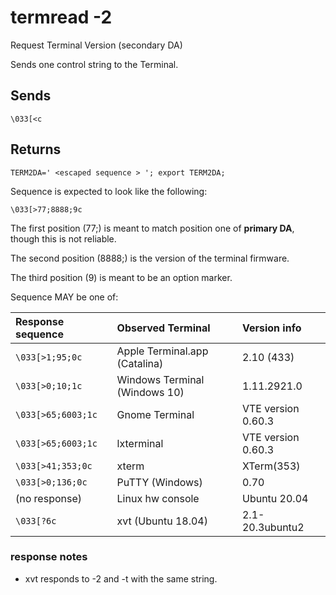 # termread -2

Request Terminal Version (secondary DA)

Sends one control string to the Terminal.

## Sends

```
\033[<c
```

## Returns

```
TERM2DA=' <escaped sequence > '; export TERM2DA; 
```

Sequence is expected to look like the following:

```
\033[>77;8888;9c
```

The first position (77;) is meant to match position one of **primary DA**,
though this is not reliable.

The second position (8888;) is the version of the terminal firmware.

The third position (9) is meant to be an option marker.

Sequence MAY be one of:

| Response sequence  | Observed Terminal             | Version info   |
|:-------------------|:------------------------------|:---------------|
| `\033[>1;95;0c`    | Apple Terminal.app (Catalina) | 2.10 (433)  |
| `\033[>0;10;1c`    | Windows Terminal (Windows 10) | 1.11.2921.0 |
| `\033[>65;6003;1c` | Gnome Terminal                | VTE version 0.60.3 |
| `\033[>65;6003;1c` | lxterminal                    | VTE version 0.60.3 |
| `\033[>41;353;0c`  | xterm                         | XTerm(353) |
| `\033[>0;136;0c`   | PuTTY (Windows)               | 0.70 |
| (no response)      | Linux hw console              | Ubuntu 20.04 |
| `\033[?6c`         | xvt (Ubuntu 18.04)            | 2.1-20.3ubuntu2 |


### response notes

* xvt responds to -2 and -t with the same string.

